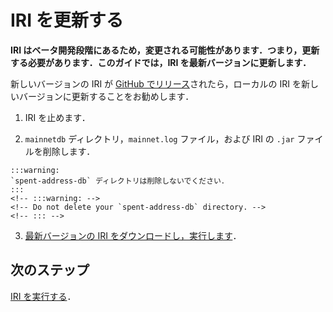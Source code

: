 # IRI を更新する
<!-- # Update IRI -->

**IRI はベータ開発段階にあるため，変更される可能性があります．つまり，更新する必要があります．このガイドでは，IRI を最新バージョンに更新します．**
<!-- **IRI is in a beta development stage, so it's likely to change, meaning that you'll need to update it. In this guide, you update IRI to the latest version.** -->

新しいバージョンの IRI が [GitHub でリリース](https://github.com/iotaledger/iri/releases)されたら，ローカルの IRI を新しいバージョンに更新することをお勧めします．
<!-- When a new version of [IRI is released on GitHub](https://github.com/iotaledger/iri/releases), we recommend that you update your local IRI to the new version. -->

1. IRI を止めます．
  <!-- 1. Stop IRI -->

2. `mainnetdb` ディレクトリ，`mainnet.log` ファイル，および IRI の `.jar` ファイルを削除します．
  <!-- 2. Delete the `mainnetdb` directory, the `mainnet.log` file, and the IRI `.jar` file -->

    :::warning:
    `spent-address-db` ディレクトリは削除しないでください．
    :::
    <!-- :::warning: -->
    <!-- Do not delete your `spent-address-db` directory. -->
    <!-- ::: -->

3. [最新バージョンの IRI をダウンロードし，実行します](../how-to-guides/install-iri.md#run-the-iri)．
<!-- 3. [Download the latest version of IRI and run it](../how-to-guides/install-iri.md) -->

## 次のステップ
<!-- ## Next steps -->

[IRI を実行する](../how-to-guides/install-iri.md)．
<!-- [run IRI](../how-to-guides/install-iri.md) -->
